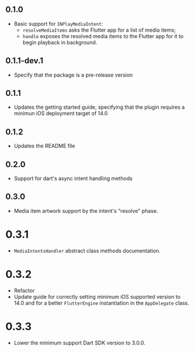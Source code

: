 ## 0.1.0

* Basic support for `INPlayMediaIntent`:
  * `resolveMediaItems` asks the Flutter app for a list of media items;
  * `handle` exposes the resolved media items to the Flutter app for it to begin playback in background.

## 0.1.1-dev.1

* Specify that the package is a pre-release version

## 0.1.1

* Updates the getting started guide, specifying that the plugin requires a minimun iOS deployment target of 14.0

## 0.1.2

* Updates the README file

## 0.2.0

* Support for dart's async intent handling methods

## 0.3.0

* Media item artwork support by the intent's "resolve" phase.

# 0.3.1

* `MediaIntentsHandler` abstract class methods documentation.

# 0.3.2

* Refactor
* Update guide for correctly setting minimum iOS supported version to 14.0 and for a better `FlutterEngine` instantiation in the `AppDelegate` class.

# 0.3.3

* Lower the minimum support Dart SDK version to 3.0.0.